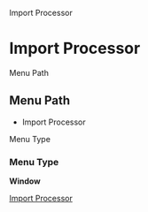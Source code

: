 
Import Processor
# Import Processor



Menu Path
## Menu Path



- Import Processor

Menu Type
### Menu Type

**Window**


[Import Processor](functional-guide/window/window-import-processor.md)
